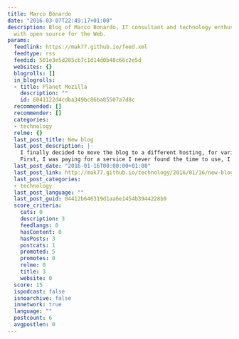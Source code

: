 ```yaml
---
title: Marco Bonardo
date: "2016-03-07T22:49:17+01:00"
description: Blog of Marco Bonardo, IT consultant and technology enthusiast. Working
  with open source for the Web.
params:
  feedlink: https://mak77.github.io/feed.xml
  feedtype: rss
  feedid: 501e3e5d285cb7c1d14d0b48c66c2e5d
  websites: {}
  blogrolls: []
  in_blogrolls:
  - title: Planet Mozilla
    description: ""
    id: 6041122d4cdba349bc86ba85507a7d8c
  recommended: []
  recommender: []
  categories:
  - technology
  relme: {}
  last_post_title: New blog
  last_post_description: |-
    I finally decided to move the blog to a different hosting, for various reasons.
    First, I was paying for a service I never found the time to use, I had lots of bandwidth and space, but no time to
  last_post_date: "2016-01-16T00:00:00+01:00"
  last_post_link: http://mak77.github.io/technology/2016/01/16/new-blog.html
  last_post_categories:
  - technology
  last_post_language: ""
  last_post_guid: 04412b646319d1aa6e1454b3944228b9
  score_criteria:
    cats: 0
    description: 3
    feedlangs: 0
    hasContent: 0
    hasPosts: 3
    postcats: 1
    promoted: 5
    promotes: 0
    relme: 0
    title: 3
    website: 0
  score: 15
  ispodcast: false
  isnoarchive: false
  innetwork: true
  language: ""
  postcount: 6
  avgpostlen: 0
---
```

